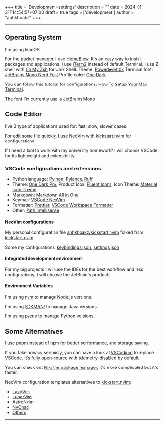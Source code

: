 +++
title = 'Development=settings'
description = ""
date = 2024-01-31T14:54:57+07:00
draft = true
tags = ['development']
author = "anhkhoakz"
+++

---

## Operating System

I'm using MacOS.

For the packet manager, I use [HomeBrew](https://brew.sh/). It's an easy way to install packages and applications.
I use [iTerm2](https://iterm2.com/) instead of default Terminal.
I use Z shell with [Oh My Zsh](https://ohmyz.sh/) for Unix Shell.
Theme: [Powerlevel10k](https://github.com/romkatv/powerlevel10k)
Terminal font: [JetBrains Mono Nerd Font](https://github.com/ryanoasis/nerd-fonts/tree/master/patched-fonts/JetBrainsMono)
Profile color: [One Dark](https://github.com/one-dark/iterm-one-dark-theme)

You can follow this tutorial for configurations: [How To Setup Your Mac Terminal](https://www.josean.com/posts/terminal-setup).

The font I'm currently use is [JetBrains Mono](https://github.com/JetBrains/JetBrainsMono/)

## Code Editor

I've 3 type of applications used for: fast, slow, slower cases.

For edit some file quickly, I use [NeoVim](https://neovim.io/) with [kickstart.nvim](https://github.com/nvim-lua/kickstart.nvim) for configurations.

If I need a tool to work with my university homework? I will choose VSCode for its lightweight and extensibility.

### VSCode configurations and extensions

- Python language: [Python](https://github.com/Microsoft/vscode-python), [Pylance](https://github.com/microsoft/pylance-release), [Ruff](https://github.com/astral-sh/ruff-vscode)
- Theme: [One Dark Pro](https://github.com/Binaryify/OneDark-Pro), Product Icon: [Fluent Icons](https://github.com/miguelsolorio/vscode-fluent-icons), Icon Theme: [Material Icon Theme](https://github.com/PKief/vscode-material-icon-theme)
- Markdown: [Markdown All in One](https://github.com/yzhang-gh/vscode-markdown)
- Keymap: [VSCode NeoVim](https://github.com/vscode-neovim/vscode-neovim)
- Formatter: [Prettier](https://github.com/prettier/prettier), [VSCode Workspace Formatter](https://github.com/franneck94/vscode-Workspace-formatter)
- Other: [Path Intellisense](https://github.com/ChristianKohler/PathIntellisense)

#### NeoVim configurations

My personal configuration file [anhkhoakz/kickstart.nvim](https://codeberg.org/anhkhoakz/kickstart.nvim) folked from [kickstart.nvim](https://github.com/nvim-lua/kickstart.nvim).

Some my configurations: [keybindings.json](https://codeberg.org/anhkhoakz/Laboratory-Preparations/src/branch/main/src/keybindings.json), [settings.json](https://codeberg.org/anhkhoakz/Laboratory-Preparations/src/branch/main/src/settings.json)

#### Integrated development environment

For my big projects I will use the IDEs for the best workflow and less configurations, I will choose the JetBrain's products.

#### Environment Variables

I'm using [nvm](https://github.com/nvm-sh/nvm) to manage Node.js versions.

I'm using [SDKMAN!](https://github.com/sdkman/sdkman-cli) to manage Java versions.

I'm using [pyenv](https://github.com/pyenv/pyenv) to manage Python versions.

## Some Alternatives

I use [pnpm](https://pnpm.io/) instead of npm for better performance, and storage saving.

If you take privacy seriously, you can have a look at [VSCodium](https://vscodium.com/) to replace VSCode. It's fully open-source with telemetry-disabled by default.

You can check out [Nix: the package manager](https://nixos.org/download##nix-install-macos), it's more complicated but it's faster.

NeoVim configuration templates alternatives to [kickstart.nvim](https://github.com/nvim-lua/kickstart.nvim):

- [LazyVim](https://github.com/LazyVim/LazyVim)
- [LunarVim](https://github.com/lunarvim/lunarvim)
- [AstroNvim](https://github.com/AstroNvim/AstroNvim)
- [NvChad](https://github.com/NvChad/NvChad)
- [Others](https://lazyman.dev/posts/Configuration-Distributions/)

---
